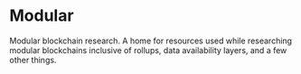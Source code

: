 # Modular
Modular blockchain research. A home for resources used while researching modular blockchains inclusive of rollups, data availability layers, and a few other things. 
